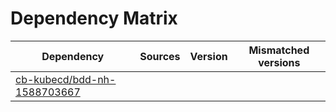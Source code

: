 # Dependency Matrix

Dependency | Sources | Version | Mismatched versions
---------- | ------- | ------- | -------------------
[cb-kubecd/bdd-nh-1588703667](https://github.com/cb-kubecd/bdd-nh-1588703667.git) |  | []() | 
